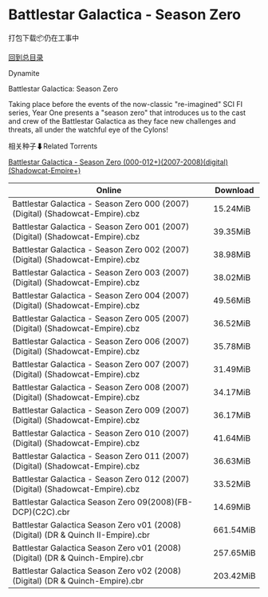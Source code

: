# Battlestar Galactica - Season Zero

打包下载📦仍在工事中

[回到总目录](/Catalogs.md)

Dynamite

Battlestar Galactica: Season Zero

Taking place before the events of the now-classic "re-imagined" SCI FI series, Year One presents a "season zero" that introduces us to the cast and crew of the Battlestar Galactica as they face new challenges and threats, all under the watchful eye of the Cylons!





相关种子⬇Related Torrents

[Battlestar Galactica - Season Zero (000-012+)(2007-2008)(digital)(Shadowcat-Empire+)](https://github.com/alicewish/markdown/blob/master/torrent/Battlestar-Galactica---Season-Zero--000-012---2007-2008--digital--Shadowcat-Empire.md)

Online | Download
--- | ---
Battlestar Galactica - Season Zero 000 (2007) (Digital) (Shadowcat-Empire).cbz | 15.24MiB
Battlestar Galactica - Season Zero 001 (2007) (Digital) (Shadowcat-Empire).cbz | 39.35MiB
Battlestar Galactica - Season Zero 002 (2007) (Digital) (Shadowcat-Empire).cbz | 38.98MiB
Battlestar Galactica - Season Zero 003 (2007) (Digital) (Shadowcat-Empire).cbz | 38.02MiB
Battlestar Galactica - Season Zero 004 (2007) (Digital) (Shadowcat-Empire).cbz | 49.56MiB
Battlestar Galactica - Season Zero 005 (2007) (Digital) (Shadowcat-Empire).cbz | 36.52MiB
Battlestar Galactica - Season Zero 006 (2007) (Digital) (Shadowcat-Empire).cbz | 35.78MiB
Battlestar Galactica - Season Zero 007 (2007) (Digital) (Shadowcat-Empire).cbz | 31.49MiB
Battlestar Galactica - Season Zero 008 (2007) (Digital) (Shadowcat-Empire).cbz | 34.17MiB
Battlestar Galactica - Season Zero 009 (2007) (Digital) (Shadowcat-Empire).cbz | 36.17MiB
Battlestar Galactica - Season Zero 010 (2007) (Digital) (Shadowcat-Empire).cbz | 41.64MiB
Battlestar Galactica - Season Zero 011 (2007) (Digital) (Shadowcat-Empire).cbz | 36.63MiB
Battlestar Galactica - Season Zero 012 (2007) (Digital) (Shadowcat-Empire).cbz | 33.52MiB
Battlestar Galactica Season Zero 09(2008)(FB-DCP)(C2C).cbr | 14.69MiB
Battlestar Galactica Season Zero v01 (2008) (Digital) (DR & Quinch II-Empire).cbr | 661.54MiB
Battlestar Galactica Season Zero v01 (2008) (Digital) (DR & Quinch-Empire).cbr | 257.65MiB
Battlestar Galactica Season Zero v02 (2008) (Digital) (DR & Quinch-Empire).cbr | 203.42MiB